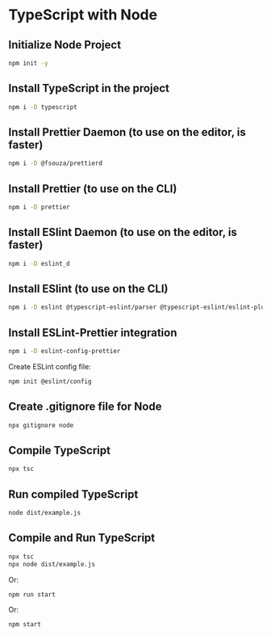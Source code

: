 # TypeScript with Node

## Initialize Node Project

```bash
npm init -y
```

## Install TypeScript in the project

```bash
npm i -D typescript
```

## Install Prettier Daemon (to use on the editor, is faster)

```bash
npm i -D @fsouza/prettierd
```

## Install Prettier (to use on the CLI)

```bash
npm i -D prettier
```

## Install ESlint Daemon (to use on the editor, is faster)

```bash
npm i -D eslint_d
```

## Install ESlint (to use on the CLI)

```bash
npm i -D eslint @typescript-eslint/parser @typescript-eslint/eslint-plugin
```

## Install ESLint-Prettier integration

```bash
npm i -D eslint-config-prettier
```

Create ESLint config file:

```bash
npm init @eslint/config

```

## Create .gitignore file for Node

```bash
npx gitignore node
```

## Compile TypeScript

```bash
npx tsc
```

## Run compiled TypeScript

```bash
node dist/example.js

```

## Compile and Run TypeScript

```bash
npx tsc
npx node dist/example.js
```

Or:

```bash
npm run start
```

Or:

```bash
npm start
```
